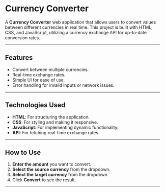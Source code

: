 # Currency Converter

A **Currency Converter** web application that allows users to convert values between different currencies in real time. This project is built with HTML, CSS, and JavaScript, utilizing a currency exchange API for up-to-date conversion rates.

---

## Features

- Convert between multiple currencies.
- Real-time exchange rates.
- Simple UI for ease of use.
- Error handling for invalid inputs or network issues.

---

## Technologies Used

- **HTML**: For structuring the application.
- **CSS**: For styling and making it responsive.
- **JavaScript**: For implementing dynamic functionality.
- **API**: For fetching real-time exchange rates.

---

## How to Use

1. **Enter the amount** you want to convert.
2. **Select the source currency** from the dropdown.
3. **Select the target currency** from the dropdown.
4. Click **Convert** to see the result.

---
